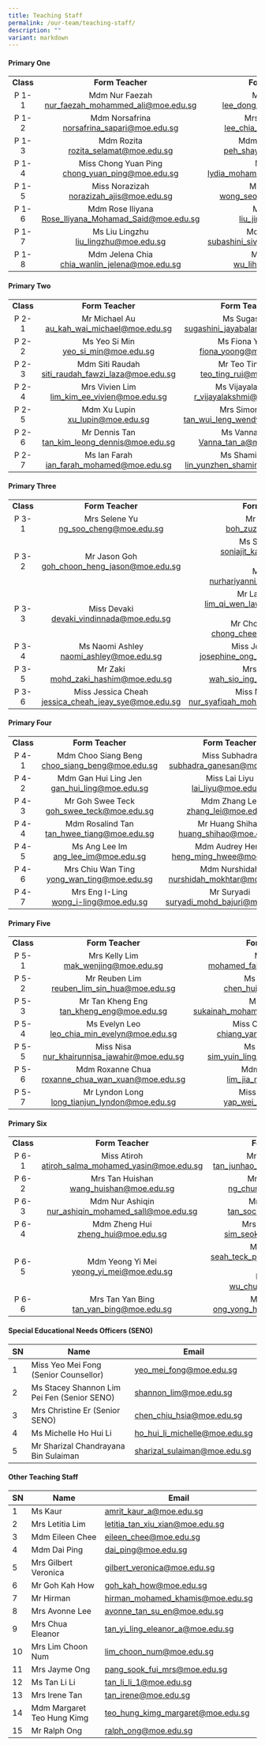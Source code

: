 ```yaml
---
title: Teaching Staff
permalink: /our-team/teaching-staff/
description: ""
variant: markdown
---
```

#### Primary One

||||
|:---:|:---:|:---:|
| **Class** | **Form Teacher** | **Form Teacher** |
| P 1-1 | Mdm Nur Faezah <br> [nur_faezah_mohammed_ali@moe.edu.sg](mailto:nur_faezah_mohammed_ali@moe.edu.sg)  | Mr Alvin Lee<br>  [lee_dong_alvin@moe.edu.sg](mailto:lee_dong_alvin@moe.edu.sg)  |
| P 1-2 | Mdm Norsafrina<br>  [norsafrina_sapari@moe.edu.sg](mailto:norsafrina_sapari@moe.edu.sg)  | Mrs Lim Chia Lin <br>  [lee_chia_lin_a@moe.edu.sg](mailto:lee_chia_lin_a@moe.edu.sg)  |
| P 1-3 |   Mdm Rozita <br> [rozita_selamat@moe.edu.sg](mailto:rozita_selamat@moe.edu.sg)  | Mdm Peh Shay Ling <br> [peh_shay_ling@moe.edu.sg](mailto:peh_shay_ling@moe.edu.sg)   |
| P 1-4 | Miss Chong Yuan Ping <br>  [chong_yuan_ping@moe.edu.sg](mailto:chong_yuan_ping@moe.edu.sg)  | Mdm Lydia<br>[lydia_mohamed_yacob@moe.edu.sg](mailto:lydia_mohamed_yacob@moe.edu.sg)  |
| P 1-5 |   Miss Norazizah <br> [norazizah_ajis@moe.edu.sg](mailto:norazizah_ajis@moe.edu.sg)  |   Mr Joel Wong <br> [wong_seow_wei@moe.edu.sg](mailto:wong_seow_wei@moe.edu.sg)  |
|  P 1-6  | Mdm Rose Iliyana  <br> [Rose_Iliyana_Mohamad_Said@moe.edu.sg](mailto:Rose_Iliyana_Mohamad_Said@moe.edu.sg)  | Mdm Liu Jin <br> [liu_jin@moe.edu.sg](mailto:liu_jin@moe.edu.sg)  |
|  P 1-7  | Ms Liu Lingzhu <br> [liu_lingzhu@moe.edu.sg](mailto:liu_lingzhu@moe.edu.sg) | Mdm Subashini <br> [subashini_sivananthan@moe.edu.sg](mailto:subashini_sivananthan@moe.edu.sg)  |
|  P 1-8  | Mdm Jelena Chia <br> [chia_wanlin_jelena@moe.edu.sg](mailto:chia_wanlin_jelena@moe.edu.sg) | Ms Wu Lihua <br>[wu_lihua@moe.edu.sg](mailto:wu_lihua@moe.edu.sg)   |



#### Primary Two

||||
|:---:|:---:|:---:|
| **Class** | **Form Teacher** | **Form Teacher** |
| P 2-1 | Mr Michael Au <br> [au_kah_wai_michael@moe.edu.sg](mailto:au_kah_wai_michael@moe.edu.sg)  | Ms Sugashini <br> [sugashini_jayabalan@moe.edu.sg](mailto:sugashini_jayabalan@moe.edu.sg)  |
| P 2-2 | Ms Yeo Si Min <br> [yeo_si_min@moe.edu.sg](mailto:yeo_si_min@moe.edu.sg)  | Ms Fiona Yoong <br>  [fiona_yoong@moe.edu.sg](mailto:fiona_yoong@moe.edu.sg)    |
| P 2-3 |   Mdm Siti Raudah <br>  [siti_raudah_fawzi_laza@moe.edu.sg](mailto:siti_raudah_fawzi_laza@moe.edu.sg)  | Mr Teo Ting Rui<br> [teo_ting_rui@moe.edu.sg](mailto:teo_ting_rui@moe.edu.sg) |
| P 2-4 | Mrs Vivien Lim  <br> [lim_kim_ee_vivien@moe.edu.sg](mailto:lim_kim_ee_vivien@moe.edu.sg)   |  Ms Vijayalakshmi <br> [r_vijayalakshmi@moe.edu.sg](mailto:r_vijayalakshmi@moe.edu.sg)  |
| P 2-5 | Mdm Xu Lupin  <br> [xu_lupin@moe.edu.sg](mailto:xu_lupin@moe.edu.sg) | Mrs Simon Foo  <br> [tan_wui_leng_wendy@moe.edu.sg](mailto:tan_wui_leng_wendy@moe.edu.sg)  |
| P 2-6  |  Mr Dennis Tan  <br>  [tan_kim_leong_dennis@moe.edu.sg](mailto:tan_kim_leong_dennis@moe.edu.sg) | Ms Vanna Tan <br>  [Vanna_tan_a@moe.edu.sg](mailto:Vanna_tan_a@moe.edu.sg) |
| P 2-7 | Ms Ian Farah<br>  [ian_farah_mohamed@moe.edu.sg](mailto:ian_farah_mohamed@moe.edu.sg)   | Ms Shamin Lin  <br> [lin_yunzhen_shamin@moe.edu.sg](mailto:lin_yunzhen_shamin@moe.edu.sg)  |




#### Primary Three

||||
|:---:|:---:|:---:|
| **Class** | **Form Teacher** | **Form Teacher** |
| P 3-1  | Mrs Selene Yu <br> [ng_soo_cheng@moe.edu.sg](mailto:ng_soo_cheng@moe.edu.sg)  | Mr Boh Zuze<br> [boh_zuze@moe.edu.sg](mailto:boh_zuze@moe.edu.sg) |
| P 3-2 | Mr Jason Goh  <br> [goh_choon_heng_jason@moe.edu.sg](mailto:goh_choon_heng_jason@moe.edu.sg) | Ms Soniajit Kaur<br> [soniajit_kaur@moe.edu.sg](mailto:soniajit_kaur@moe.edu.sg)<br><br>Ms Yanni <br> [nurhariyanni_ramli@moe.edu.sg](mailto:nurhariyanni_ramli@moe.edu.sg) |
| P 3-3 | Miss Devaki <br> [devaki_vindinnada@moe.edu.sg](mailto:devaki_vindinnada@moe.edu.sg)    | Mr Lawrence Lim  <br>  [lim_qi_wen_lawrence@moe.edu.sg](mailto:lim_qi_wen_lawrence@moe.edu.sg)  <br><br> Mr Chong Chee Wee <br>  [chong_chee_wee@moe.edu.sg](mailto:chong_chee_wee@moe.edu.sg)  |
| P 3-4 | Ms Naomi Ashley <br> [naomi_ashley@moe.edu.sg](mailto:naomi_ashley@moe.edu.sg) | Miss Josephine Ong <br> [josephine_ong_yan_ting@moe.edu.sg](mailto:josephine_ong_yan_ting@moe.edu.sg) |
| P 3-5 | Mr Zaki <br> [mohd_zaki_hashim@moe.edu.sg](mailto:mohd_zaki_hashim@moe.edu.sg) |Mrs Cindy Lim <br> [wah_sio_ing_cindy@moe.edu.sg](mailto:wah_sio_ing_cindy@moe.edu.sg) 
| P 3-6 | Miss Jessica Cheah <br> [jessica_cheah_jeay_sye@moe.edu.sg](mailto:jessica_cheah_jeay_sye@moe.edu.sg)   | Miss Nur Syafiqah  <br>  [nur_syafiqah_mohamed_shah@moe.edu.sg](mailto:nur_syafiqah_mohamed_shah@moe.edu.sg) |


#### Primary Four

||||
|:---:|:---:|:---:|
| **Class** | **Form Teacher** | **Form Teacher** |
| P 4-1 | Mdm Choo Siang Beng <br> [choo_siang_beng@moe.edu.sg](mailto:choo_siang_beng@moe.edu.sg)  | Miss Subhadra  <br>[subhadra_ganesan@moe.edu.sg](mailto:subhadra_ganesan@moe.edu.sg)  |
| P 4-2 | Mdm Gan Hui Ling Jen<br> [gan_hui_ling@moe.edu.sg](mailto:gan_hui_ling@moe.edu.sg)  | Miss Lai Liyu<br> [lai_liyu@moe.edu.sg](mailto:lai_liyu@moe.edu.sg)  |
| P 4-3 |  Mr Goh Swee Teck <br> [goh_swee_teck@moe.edu.sg](mailto:goh_swee_teck@moe.edu.sg)  |  Mdm Zhang Lei <br> [zhang_lei@moe.edu.sg](mailto:zhang_lei@moe.edu.sg)  |
|  P 4-4 | Mdm Rosalind Tan <br> [tan_hwee_tiang@moe.edu.sg](mailto:tan_hwee_tiang@moe.edu.sg) |    Mr Huang Shihao <br> [huang_shihao@moe.edu.sg](mailto:huang_shihao@moe.edu.sg)  |
|  P 4-5  | Ms Ang Lee Im <br> [ang_lee_im@moe.edu.sg](mailto:ang_lee_im@moe.edu.sg)  | Mdm Audrey Heng <br> [heng_ming_hwee@moe.edu.sg](mailto:heng_ming_hwee@moe.edu.sg)  |
| P 4-6 | Mrs Chiu Wan Ting <br> [yong_wan_ting@moe.edu.sg](mailto:yong_wan_ting@moe.edu.sg)  | Mdm Nurshidah   <br> [nurshidah_mokhtar@moe.edu.sg](mailto:nurshidah_mokhtar@moe.edu.sg)  |
|P 4-7 | Mrs Eng I-Ling<br> [wong_i-ling@moe.edu.sg](mailto:wong_i-ling@moe.edu.sg)  | Mr Suryadi  <br> [suryadi_mohd_bajuri@moe.edu.sg](mailto:suryadi_mohd_bajuri@moe.edu.sg)  |


#### Primary Five

||||
|:---:|:---:|:---:|
| **Class** | **Form Teacher** | **Form Teacher** |
| P 5-1 | Mrs Kelly Lim <br>  [mak_wenjing@moe.edu.sg](mailto:mak_wenjing@moe.edu.sg)  |  Mr Faizan  <br> [mohamed_faizan_juli@moe.edu.sg](mailto:mohamed_faizan_juli@moe.edu.sg)   |
| P 5-2 | Mr Reuben Lim <br> [reuben_lim_sin_hua@moe.edu.sg](mailto:reuben_lim_sin_hua@moe.edu.sg)  | Ms Tan Hui Min <br> [chen_huimin@moe.edu.sg](mailto:chen_huimin@moe.edu.sg)  |
|  P 5-3  | Mr Tan Kheng Eng <br>  [tan_kheng_eng@moe.edu.sg](mailto:tan_kheng_eng@moe.edu.sg)   | Ms Sukainah <br>[sukainah_mohamed_mohsen@moe.edu.sg](mailto:sukainah_mohamed_mohsen@moe.edu.sg)   |
|  P 5-4  |   Ms Evelyn Leo <br> [leo_chia_min_evelyn@moe.edu.sg](mailto:leo_chia_min_evelyn@moe.edu.sg)  | Miss Chiang Yan Sing <br> [chiang_yan_sing@moe.edu.sg](mailto:chiang_yan_sing@moe.edu.sg) |
| P 5-5 |  Miss Nisa<br>   [nur_khairunnisa_jawahir@moe.edu.sg](mailto:nur_khairunnisa_jawahir@moe.edu.sg) | Ms Adeline Sim<br>   [sim_yuin_ling_adeline@moe.edu.sg](mailto:sim_yuin_ling_adeline@moe.edu.sg)   |
| P 5-6 |  Mdm Roxanne Chua<br> [roxanne_chua_wan_xuan@moe.edu.sg](mailto:roxanne_chua_wan_xuan@moe.edu.sg)  | Mdm Lim Jia Min <br>  [lim_jia_min@moe.edu.sg](mailto:lim_jia_min@moe.edu.sg) |
| P 5-7 |  Mr Lyndon Long<br> [long_tianjun_lyndon@moe.edu.sg](mailto:long_tianjun_lyndon@moe.edu.sg)  | Miss Yap Wei Tien <br>  [yap_wei_tien@moe.edu.sg](mailto:yap_wei_tien@moe.edu.sg) |

#### Primary Six

||||
|:---:|:---:|:---:|
| **Class** | **Form Teacher** | **Form Teacher** |
| P 6-1 | Miss Atiroh  <br>  [atiroh_salma_mohamed_yasin@moe.edu.sg](mailto:atiroh_salma_mohamed_yasin@moe.edu.sg)  | Mr Desmond Tan <br> [tan_junhao_desmond@moe.edu.sg](mailto:tan_junhao_desmond@moe.edu.sg) <br>   |
|  P 6-2  | Mrs Tan Huishan<br>  [wang_huishan@moe.edu.sg](mailto:wang_huishan@moe.edu.sg)   | Mr Ng Chun Hao <br> [ng_chun_hao@moe.edu.sg](mailto:ng_chun_hao@moe.edu.sg)  |
| P 6-3 | Mdm Nur Ashiqin  <br>  [nur_ashiqin_mohamed_sall@moe.edu.sg](mailto:nur_ashiqin_mohamed_sall@moe.edu.sg)  | Mrs Ashley Mak<br>[tan_sock_kee@moe.edu.sg](mailto:tan_sock_kee@moe.edu.sg)  |
| P 6-4 | Mdm Zheng Hui <br> [zheng_hui@moe.edu.sg](mailto:zheng_hui@moe.edu.sg)  | Mrs Lim Seok Hong  <br> [sim_seok_hong@moe.edu.sg](mailto:sim_seok_hong@moe.edu.sg) |
|  P 6-5 | Mdm Yeong Yi Mei <br> [yeong_yi_mei@moe.edu.sg](mailto:yeong_yi_mei@moe.edu.sg)   | Mrs Junice Tay <br>  [seah_teck_ping_junice@moe.edu.sg](mailto:seah_teck_ping_junice@moe.edu.sg)<br><br>Mr John Wu <br>  [wu_chuheng@moe.edu.sg](mailto:wu_chuheng@moe.edu.sg)  |
| P 6-6 |   Mrs Tan Yan Bing <br> [tan_yan_bing@moe.edu.sg](mailto:tan_yan_bing@moe.edu.sg)  | Mr Nelson Ong<br>  [ong_yong_hui_nelson@moe.edu.sg](mailto:ong_yong_hui_nelson@moe.edu.sg) | 

#### Special Educational Needs Officers (SENO)



| SN | Name | Email |
| -------- | -------- | -------- |
| 1 | Miss Yeo Mei Fong (Senior Counsellor)    | [yeo_mei_fong@moe.edu.sg](mailto:yeo_mei_fong@moe.edu.sg)   |  
| 2 | Ms Stacey Shannon Lim Pei Fen (Senior SENO)   | [shannon_lim@moe.edu.sg](mailto:shannon_lim@moe.edu.sg)   | 
| 3 | Mrs Christine Er (Senior SENO)   | [chen_chiu_hsia@moe.edu.sg](mailto:chen_chiu_hsia@moe.edu.sg) | 
| 4 | Ms Michelle Ho Hui Li  | [ho_hui_li_michelle@moe.edu.sg](mailto:ho_hui_li_michelle@moe.edu.sg)   | 
| 5 | Mr Sharizal Chandrayana Bin Sulaiman | [sharizal_sulaiman@moe.edu.sg](mailto:sharizal_sulaiman@moe.edu.sg)   | 










#### Other Teaching Staff




| SN | Name | Email |
| -------- | -------- | -------- |
| 1     | Ms Kaur   | [amrit_kaur_a@moe.edu.sg](mailto:amrit_kaur_a@moe.edu.sg)    |
| 2     | Mrs Letitia Lim       | [letitia_tan_xiu_xian@moe.edu.sg](mailto:letitia_tan_xiu_xian@moe.edu.sg)    |
| 3     | Mdm Eileen Chee    | [eileen_chee@moe.edu.sg](mailto:eileen_chee@moe.edu.sg)      |
| 4     | Mdm Dai Ping   | [dai_ping@moe.edu.sg](mailto:dai_ping@moe.edu.sg)      |
| 5     | Mrs Gilbert Veronica  | [gilbert_veronica@moe.edu.sg](mailto:gilbert_veronica@moe.edu.sg)      |
| 6     | Mr Goh Kah How     | [goh_kah_how@moe.edu.sg](mailto:goh_kah_how@moe.edu.sg)      |
| 7     | Mr Hirman   | [hirman_mohamed_khamis@moe.edu.sg](mailto:hirman_mohamed_khamis@moe.edu.sg)      |
| 8     | Mrs Avonne Lee    | [avonne_tan_su_en@moe.edu.sg](mailto:avonne_tan_su_en@moe.edu.sg)      |
| 9     | Mrs Chua Eleanor     | [tan_yi_ling_eleanor_a@moe.edu.sg](mailto:tan_yi_ling_eleanor_a@moe.edu.sg)      |
| 10     | Mrs Lim Choon Num    | [lim_choon_num@moe.edu.sg ](mailto:lim_choon_num@moe.edu.sg )      |
| 11     | Mrs Jayme Ong   | [pang_sook_fui_mrs@moe.edu.sg](mailto:pang_sook_fui_mrs@moe.edu.sg)      |
| 12     |  Ms Tan Li Li  | [tan_li_li_1@moe.edu.sg](mailto:tan_li_li_1@moe.edu.sg)     |
| 13     | Mrs Irene Tan | [tan_irene@moe.edu.sg](mailto:tan_irene@moe.edu.sg)     |
| 14     | Mdm Margaret Teo Hung Kimg  | [teo_hung_kimg_margaret@moe.edu.sg](mailto:teo_hung_kimg_margaret@moe.edu.sg)     |
| 15     | Mr Ralph Ong  | [ralph_ong@moe.edu.sg](mailto:ralph_ong@moe.edu.sg)     |
